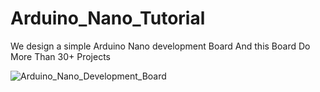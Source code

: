 # Arduino_Nano_Tutorial
We design a simple Arduino Nano development Board And this Board Do More Than 30+ Projects

![Arduino_Nano_Development_Board](https://github.com/PrateekSinghRajput/Arduino_Nano_Tutorial/assets/92904643/6de81495-3696-4ee0-9111-4427ad47ac59)
